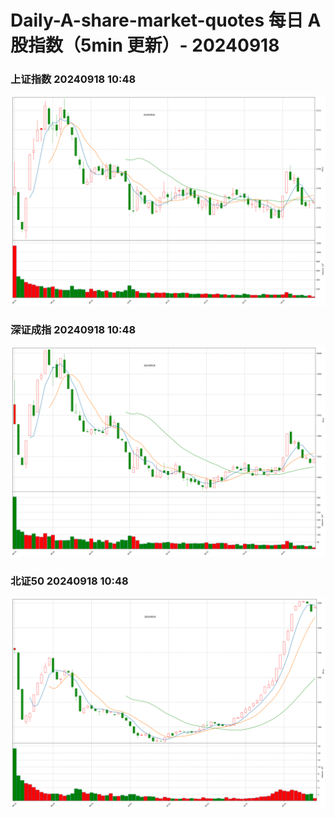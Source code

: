 
# Daily-A-share-market-quotes 每日 A 股指数（5min 更新）- 20240918

### 上证指数 20240918 10:48
![](./fig/2024/9/20240918-sh000001.png)

### 深证成指 20240918 10:48
![](./fig/2024/9/20240918-sz399001.png)

### 北证50 20240918 10:48
![](./fig/2024/9/20240918-bj899050.png)
